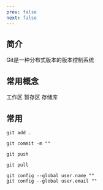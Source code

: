 ```yaml
---
prev: false
next: false
---
```

## 简介
Git是一种分布式版本的版本控制系统
## 常用概念
工作区
暂存区
存储库
## 常用
```git
git add .
```
```git
git commit -m ""
```
```git
git push
```
```git
git pull
```
```git
git config --global user.name ""
git config --global user.email ""
```
